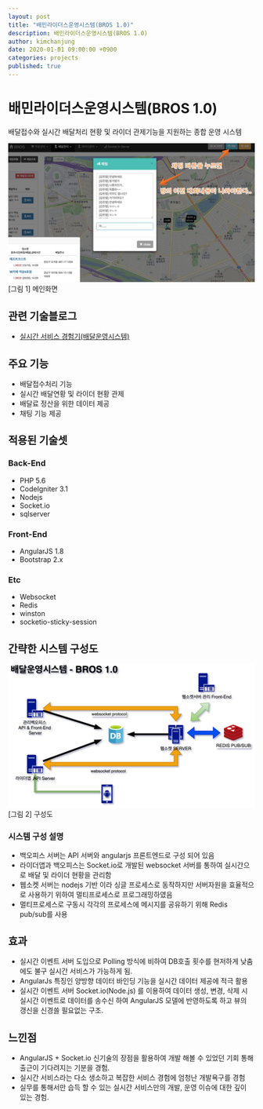 ```yaml
---
layout: post
title: "배민라이더스운영시스템(BROS 1.0)"
description: 배민라이더스운영시스템(BROS 1.0)
author: kimchanjung
date: 2020-01-01 09:00:00 +0900
categories: projects
published: true
---
```


# 배민라이더스운영시스템(BROS 1.0)

배달접수와 실시간 배달처리 현황 및 라이더 관제기능을 지원하는 종합 운영 시스템

![bros-main](/post-img/projects/bros1.0/bros-chatting.jpg)
[그림 1] 메인화면

## 관련 기술블로그
- [실시간 서비스 경험기(배달운영시스템)](https://woowabros.github.io/woowabros/2017/09/12/realtime-service.html)


## 주요 기능
- 배달접수처리 기능
- 실시간 배달연황 및 라이더 현황 관제
- 배달료 정산을 위한 데이터 제공
- 채팅 기능 제공

## 적용된 기술셋
### Back-End
- PHP 5.6
- CodeIgniter 3.1
- Nodejs
- Socket.io
- sqlserver

### Front-End
- AngularJS 1.8
- Bootstrap 2.x


### Etc
- Websocket
- Redis  
- winston
- socketio-sticky-session


## 간략한 시스템 구성도

![bros-architecture](/post-img/projects/bros1.0/bros-v1.png)
[그림 2] 구성도 

### 시스템 구성 설명
- 백오피스 서버는 API 서버와 angularjs 프론트엔드로 구성 되어 있음
- 라이더앱과 백오피스는 Socket.io로 개발된 websocket 서버를 통하여 실시간으로 배달 및 라이더 현황을 관리함
- 웹소켓 서버는 nodejs 기반 이라 싱글 프로세스로 동작하지만 서버자원을 효율적으로 사용하기 위하여 멀티프로세스로 프로그래밍하였음
- 멀티프로세스로 구동시 각각의 프로세스에 메시지를 공유하기 위해 Redis pub/sub를 사용


## 효과
- 실시간 이벤트 서버 도입으로 Polling 방식에 비하여 DB호출 횟수를 현저하게 낮춤에도 불구 실시간 서비스가 가능하게 됨.
- AngularJs 특징인 양방향 데이터 바인딩 기능을 실시간 데이터 제공에 적극 활용
- 실시간 이벤트 서버 Socket.io(Node.js) 를 이용하여 데이터 생성, 변경, 삭제 시 실시간 이벤트로 데이터를 송수신 하여 AngularJS 모델에 반영하도록 하고 뷰의 갱신을 신경쓸 필요없는 구조.

## 느낀점
- AngularJS + Socket.io 신기술의 장점을 활용하여 개발 해볼 수 있었던 기회 통해 출근이 기다려지는 기분을 경험.
- 실시간 서비스라는 다소 생소하고 복잡한 서비스 경험에 엄청난 개발욕구를 경험
- 실무를 통해서만 습득 할 수 있는 실시간 서비스만의 개발, 운영 이슈에 대한 깊이 있는 경험.